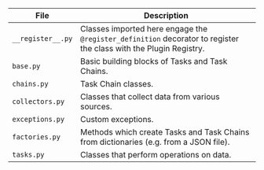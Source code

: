 | File              | Description                                                                                                       |
|-------------------|-------------------------------------------------------------------------------------------------------------------|
| `__register__.py` | Classes imported here engage the `@register_definition` decorator to register the class with the Plugin Registry. |
| `base.py`         | Basic building blocks of Tasks and Task Chains.                                                                   |
| `chains.py`       | Task Chain classes.                                                                                               |
| `collectors.py`   | Classes that collect data from various sources.                                                                   |
| `exceptions.py`   | Custom exceptions.                                                                                                |
| `factories.py`    | Methods which create Tasks and Task Chains from dictionaries (e.g. from a JSON file).                             |
| `tasks.py`        | Classes that perform operations on data.                                                                          |
